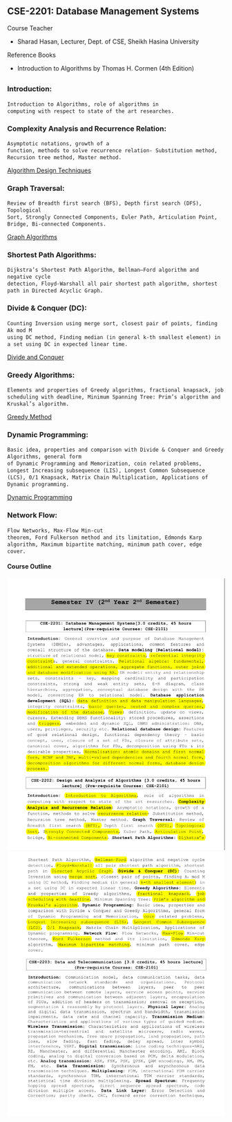 ## CSE-2201: Database Management Systems

Course Teacher

- Sharad Hasan, Lecturer, Dept. of CSE,
  Sheikh Hasina University

Reference Books

- Introduction to Algorithms by Thomas H. Cormen (4th Edition)

##

### Introduction:

    Introduction to Algorithms, role of algorithms in
    computing with respect to state of the art researches.

### Complexity Analysis and Recurrence Relation:

    Asymptotic notations, growth of a
    function, methods to solve recurrence relation- Substitution method,
    Recursion tree method, Master method.

[Algorithm Design Techniques](./slides/CSE-2202-Lecture-03-Algorithm%20Design%20Techniques%20-.pptx)

### Graph Traversal:

    Review of Breadth first search (BFS), Depth first search (DFS), Topological
    Sort, Strongly Connected Components, Euler Path, Articulation Point,
    Bridge, Bi-connected Components.

[Graph Algorithms](./slides/CSE-2202-Lecture-08%20-%20Graph%20Algorithm.pdf)

### Shortest Path Algorithms:

    Dijkstra’s Shortest Path Algorithm, Bellman–Ford algorithm and negative cycle
    detection, Floyd-Warshall all pair shortest path algorithm, shortest
    path in Directed Acyclic Graph.

### Divide & Conquer (DC):

    Counting Inversion using merge sort, closest pair of points, finding Ak mod M
    using DC method, Finding median (in general k-th smallest element) in
    a set using DC in expected linear time.

[Divide and Conquer](./slides/CSE-2202-Lecture-07%20-%20Divide%20and%20Conquer.pdf)

### Greedy Algorithms:

    Elements and properties of Greedy algorithms, fractional knapsack, job
    scheduling with deadline, Minimum Spanning Tree: Prim’s algorithm and
    Kruskal’s algorithm.

[Greedy Method](./slides/CSE-2202-Lecture-06-Greedy%20Method.pdf)

### Dynamic Programming:

    Basic idea, properties and comparison with Divide & Conquer and Greedy Algorithms, general form
    of Dynamic Programming and Memorization, coin related problems,
    Longest Increasing subsequence (LIS), Longest Common Subsequence
    (LCS), 0/1 Knapsack, Matrix Chain Multiplication, Applications of
    Dynamic programming.

[Dynamic Programming](./slides/CSE-2202-Lecture-09%20-%20Dynamic%20Programming.pdf)

### Network Flow:

    Flow Networks, Max-Flow Min-cut
    theorem, Ford Fulkerson method and its limitation, Edmonds Karp
    algorithm, Maximum bipartite matching, minimum path cover, edge
    cover.

#### Course Outline

![sy1](../extra/sy1.png)
![sy2](../extra/sy2.png)
